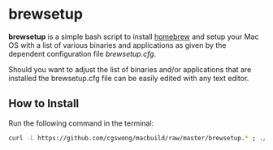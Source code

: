 # brewsetup #

**brewsetup** is a simple bash script to install [homebrew][homebrew] and setup your Mac OS with a list of various binaries and applications as given by the dependent configuration file *brewsetup.cfg*.

Should you want to adjust the list of binaries and/or applications that are installed the brewsetup.cfg file can be easily edited with any text editor.

## How to Install  ##
Run the following command in the terminal:

```sh
curl -L https://github.com/cgswong/macbuild/raw/master/brewsetup.* ; ./brewsetup.sh
```

[homebrew]: https://github.com/mxcl/homebrew/
